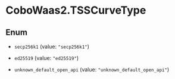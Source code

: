 # CoboWaas2.TSSCurveType

## Enum


* `secp256k1` (value: `"secp256k1"`)

* `ed25519` (value: `"ed25519"`)

* `unknown_default_open_api` (value: `"unknown_default_open_api"`)


